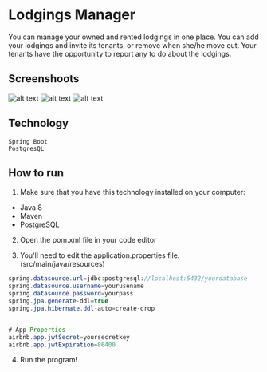 # Lodgings Manager
You can manage your owned and rented lodgings in one place. You can add your lodgings and invite its tenants, or remove when she/he move out. Your tenants have the opportunity to report any to do about the lodgings.

## Screenshoots
![alt text](http://www.kepfeltoltes.eu/images/2019/03/648screencapture_localhos.png)
![alt text](http://www.kepfeltoltes.eu/images/2019/03/708screencapture_localhos.png)
![alt text](http://www.kepfeltoltes.eu/images/2019/03/685screencapture_localhos.png)

## Technology
```
Spring Boot
PostgresQL
```
## How to run
1. Make sure that you have this technology installed on your computer:
- Java 8
- Maven
- PostgreSQL

2. Open the pom.xml file in your code editor

3. You'll need to edit the application.properties file. (src/main/java/resources)
```java
spring.datasource.url=jdbc:postgresql://localhost:5432/yourdatabase
spring.datasource.username=yourusename
spring.datasource.password=yourpass
spring.jpa.generate-ddl=true
spring.jpa.hibernate.ddl-auto=create-drop


# App Properties
airbnb.app.jwtSecret=yoursecretkey
airbnb.app.jwtExpiration=86400
```
4. Run the program!



